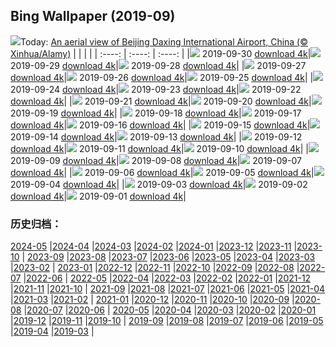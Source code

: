 ## Bing Wallpaper (2019-09)
![](http://cn.bing.com/th?id=OHR.DaxingPKX_EN-US3995932442_UHD.jpg&w=1000)Today: [An aerial view of Beijing Daxing International Airport, China (© Xinhua/Alamy)](http://cn.bing.com/th?id=OHR.DaxingPKX_EN-US3995932442_UHD.jpg)
|      |      |      |
| :----: | :----: | :----: |
|![](http://cn.bing.com/th?id=OHR.DaxingPKX_EN-US3995932442_UHD.jpg&pid=hp&w=384&h=216&rs=1&c=4) 2019-09-30 [download 4k](http://cn.bing.com/th?id=OHR.DaxingPKX_EN-US3995932442_UHD.jpg)|![](http://cn.bing.com/th?id=OHR.ClavijoLandscape_EN-US3832864269_UHD.jpg&pid=hp&w=384&h=216&rs=1&c=4) 2019-09-29 [download 4k](http://cn.bing.com/th?id=OHR.ClavijoLandscape_EN-US3832864269_UHD.jpg)|![](http://cn.bing.com/th?id=OHR.HockingHills_EN-US3752812867_UHD.jpg&pid=hp&w=384&h=216&rs=1&c=4) 2019-09-28 [download 4k](http://cn.bing.com/th?id=OHR.HockingHills_EN-US3752812867_UHD.jpg)|
|![](http://cn.bing.com/th?id=OHR.NankoweapGranaries_EN-US3648853544_UHD.jpg&pid=hp&w=384&h=216&rs=1&c=4) 2019-09-27 [download 4k](http://cn.bing.com/th?id=OHR.NankoweapGranaries_EN-US3648853544_UHD.jpg)|![](http://cn.bing.com/th?id=OHR.KelpKeepers_EN-US5470053461_UHD.jpg&pid=hp&w=384&h=216&rs=1&c=4) 2019-09-26 [download 4k](http://cn.bing.com/th?id=OHR.KelpKeepers_EN-US5470053461_UHD.jpg)|![](http://cn.bing.com/th?id=OHR.LofotenSurfing_EN-US2786067859_UHD.jpg&pid=hp&w=384&h=216&rs=1&c=4) 2019-09-25 [download 4k](http://cn.bing.com/th?id=OHR.LofotenSurfing_EN-US2786067859_UHD.jpg)|
|![](http://cn.bing.com/th?id=OHR.UgandaGorilla_EN-US2620785147_UHD.jpg&pid=hp&w=384&h=216&rs=1&c=4) 2019-09-24 [download 4k](http://cn.bing.com/th?id=OHR.UgandaGorilla_EN-US2620785147_UHD.jpg)|![](http://cn.bing.com/th?id=OHR.FeatherSerpent_EN-US2734435636_UHD.jpg&pid=hp&w=384&h=216&rs=1&c=4) 2019-09-23 [download 4k](http://cn.bing.com/th?id=OHR.FeatherSerpent_EN-US2734435636_UHD.jpg)|![](http://cn.bing.com/th?id=OHR.LaMerceFireworks_EN-US2460264880_UHD.jpg&pid=hp&w=384&h=216&rs=1&c=4) 2019-09-22 [download 4k](http://cn.bing.com/th?id=OHR.LaMerceFireworks_EN-US2460264880_UHD.jpg)|
|![](http://cn.bing.com/th?id=OHR.WallofPeace_EN-US2369061516_UHD.jpg&pid=hp&w=384&h=216&rs=1&c=4) 2019-09-21 [download 4k](http://cn.bing.com/th?id=OHR.WallofPeace_EN-US2369061516_UHD.jpg)|![](http://cn.bing.com/th?id=OHR.ThePando_EN-US1263045290_UHD.jpg&pid=hp&w=384&h=216&rs=1&c=4) 2019-09-20 [download 4k](http://cn.bing.com/th?id=OHR.ThePando_EN-US1263045290_UHD.jpg)|![](http://cn.bing.com/th?id=OHR.CommonLoon_EN-US1124304576_UHD.jpg&pid=hp&w=384&h=216&rs=1&c=4) 2019-09-19 [download 4k](http://cn.bing.com/th?id=OHR.CommonLoon_EN-US1124304576_UHD.jpg)|
|![](http://cn.bing.com/th?id=OHR.Villarrica_EN-US0968684000_UHD.jpg&pid=hp&w=384&h=216&rs=1&c=4) 2019-09-18 [download 4k](http://cn.bing.com/th?id=OHR.Villarrica_EN-US0968684000_UHD.jpg)|![](http://cn.bing.com/th?id=OHR.LibertyDetail_EN-US8653321844_UHD.jpg&pid=hp&w=384&h=216&rs=1&c=4) 2019-09-17 [download 4k](http://cn.bing.com/th?id=OHR.LibertyDetail_EN-US8653321844_UHD.jpg)|![](http://cn.bing.com/th?id=OHR.MushroomMonth_EN-US8427258585_UHD.jpg&pid=hp&w=384&h=216&rs=1&c=4) 2019-09-16 [download 4k](http://cn.bing.com/th?id=OHR.MushroomMonth_EN-US8427258585_UHD.jpg)|
|![](http://cn.bing.com/th?id=OHR.TheVochol_EN-US8201280174_UHD.jpg&pid=hp&w=384&h=216&rs=1&c=4) 2019-09-15 [download 4k](http://cn.bing.com/th?id=OHR.TheVochol_EN-US8201280174_UHD.jpg)|![](http://cn.bing.com/th?id=OHR.ToothWalkingSeahorse_EN-US8055541483_UHD.jpg&pid=hp&w=384&h=216&rs=1&c=4) 2019-09-14 [download 4k](http://cn.bing.com/th?id=OHR.ToothWalkingSeahorse_EN-US8055541483_UHD.jpg)|![](http://cn.bing.com/th?id=OHR.DroneGlobe_EN-US8460462558_UHD.jpg&pid=hp&w=384&h=216&rs=1&c=4) 2019-09-13 [download 4k](http://cn.bing.com/th?id=OHR.DroneGlobe_EN-US8460462558_UHD.jpg)|
|![](http://cn.bing.com/th?id=OHR.MilkyWayCanyonlands_EN-US8182491072_UHD.jpg&pid=hp&w=384&h=216&rs=1&c=4) 2019-09-12 [download 4k](http://cn.bing.com/th?id=OHR.MilkyWayCanyonlands_EN-US8182491072_UHD.jpg)|![](http://cn.bing.com/th?id=OHR.TowerofVoices_EN-US2297032194_UHD.jpg&pid=hp&w=384&h=216&rs=1&c=4) 2019-09-11 [download 4k](http://cn.bing.com/th?id=OHR.TowerofVoices_EN-US2297032194_UHD.jpg)|![](http://cn.bing.com/th?id=OHR.TsavoGerenuk_EN-US8038094057_UHD.jpg&pid=hp&w=384&h=216&rs=1&c=4) 2019-09-10 [download 4k](http://cn.bing.com/th?id=OHR.TsavoGerenuk_EN-US8038094057_UHD.jpg)|
|![](http://cn.bing.com/th?id=OHR.ArroyoGrande_EN-US7955557721_UHD.jpg&pid=hp&w=384&h=216&rs=1&c=4) 2019-09-09 [download 4k](http://cn.bing.com/th?id=OHR.ArroyoGrande_EN-US7955557721_UHD.jpg)|![](http://cn.bing.com/th?id=OHR.SouthernYellow_EN-US7866720084_UHD.jpg&pid=hp&w=384&h=216&rs=1&c=4) 2019-09-08 [download 4k](http://cn.bing.com/th?id=OHR.SouthernYellow_EN-US7866720084_UHD.jpg)|![](http://cn.bing.com/th?id=OHR.MountFanjing_EN-US7796798477_UHD.jpg&pid=hp&w=384&h=216&rs=1&c=4) 2019-09-07 [download 4k](http://cn.bing.com/th?id=OHR.MountFanjing_EN-US7796798477_UHD.jpg)|
|![](http://cn.bing.com/th?id=OHR.ElMorro_EN-US7724975036_UHD.jpg&pid=hp&w=384&h=216&rs=1&c=4) 2019-09-06 [download 4k](http://cn.bing.com/th?id=OHR.ElMorro_EN-US7724975036_UHD.jpg)|![](http://cn.bing.com/th?id=OHR.Tegallalang_EN-US7639545042_UHD.jpg&pid=hp&w=384&h=216&rs=1&c=4) 2019-09-05 [download 4k](http://cn.bing.com/th?id=OHR.Tegallalang_EN-US7639545042_UHD.jpg)|![](http://cn.bing.com/th?id=OHR.Vessel_EN-US7566786118_UHD.jpg&pid=hp&w=384&h=216&rs=1&c=4) 2019-09-04 [download 4k](http://cn.bing.com/th?id=OHR.Vessel_EN-US7566786118_UHD.jpg)|
|![](http://cn.bing.com/th?id=OHR.GuaitaTower_EN-US7498727693_UHD.jpg&pid=hp&w=384&h=216&rs=1&c=4) 2019-09-03 [download 4k](http://cn.bing.com/th?id=OHR.GuaitaTower_EN-US7498727693_UHD.jpg)|![](http://cn.bing.com/th?id=OHR.DetroitIndustryMural_EN-US7421430527_UHD.jpg&pid=hp&w=384&h=216&rs=1&c=4) 2019-09-02 [download 4k](http://cn.bing.com/th?id=OHR.DetroitIndustryMural_EN-US7421430527_UHD.jpg)|![](http://cn.bing.com/th?id=OHR.Castelbouc_EN-US7345047986_UHD.jpg&pid=hp&w=384&h=216&rs=1&c=4) 2019-09-01 [download 4k](http://cn.bing.com/th?id=OHR.Castelbouc_EN-US7345047986_UHD.jpg)|
### 历史归档：
[2024-05](/picture/2024-05/) |[2024-04](/picture/2024-04/) |[2024-03](/picture/2024-03/) |[2024-02](/picture/2024-02/) |[2024-01](/picture/2024-01/) |[2023-12](/picture/2023-12/) |[2023-11](/picture/2023-11/) |[2023-10](/picture/2023-10/) |
[2023-09](/picture/2023-09/) |[2023-08](/picture/2023-08/) |[2023-07](/picture/2023-07/) |[2023-06](/picture/2023-06/) |[2023-05](/picture/2023-05/) |[2023-04](/picture/2023-04/) |[2023-03](/picture/2023-03/) |[2023-02](/picture/2023-02/) |
[2023-01](/picture/2023-01/) |[2022-12](/picture/2022-12/) |[2022-11](/picture/2022-11/) |[2022-10](/picture/2022-10/) |[2022-09](/picture/2022-09/) |[2022-08](/picture/2022-08/) |[2022-07](/picture/2022-07/) |[2022-06](/picture/2022-06/) |
[2022-05](/picture/2022-05/) |[2022-04](/picture/2022-04/) |[2022-03](/picture/2022-03/) |[2022-02](/picture/2022-02/) |[2022-01](/picture/2022-01/) |[2021-12](/picture/2021-12/) |[2021-11](/picture/2021-11/) |[2021-10](/picture/2021-10/) |
[2021-09](/picture/2021-09/) |[2021-08](/picture/2021-08/) |[2021-07](/picture/2021-07/) |[2021-06](/picture/2021-06/) |[2021-05](/picture/2021-05/) |[2021-04](/picture/2021-04/) |[2021-03](/picture/2021-03/) |[2021-02](/picture/2021-02/) |
[2021-01](/picture/2021-01/) |[2020-12](/picture/2020-12/) |[2020-11](/picture/2020-11/) |[2020-10](/picture/2020-10/) |[2020-09](/picture/2020-09/) |[2020-08](/picture/2020-08/) |[2020-07](/picture/2020-07/) |[2020-06](/picture/2020-06/) |
[2020-05](/picture/2020-05/) |[2020-04](/picture/2020-04/) |[2020-03](/picture/2020-03/) |[2020-02](/picture/2020-02/) |[2020-01](/picture/2020-01/) |[2019-12](/picture/2019-12/) |[2019-11](/picture/2019-11/) |[2019-10](/picture/2019-10/) |
[2019-09](/picture/2019-09/) |[2019-08](/picture/2019-08/) |[2019-07](/picture/2019-07/) |[2019-06](/picture/2019-06/) |[2019-05](/picture/2019-05/) |[2019-04](/picture/2019-04/) |[2019-03](/picture/2019-03/) |

